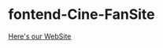 # fontend-Cine-FanSite

[Here's our WebSite](https://valerianjaeken.github.io/fontend-Cine-FanSite/)
